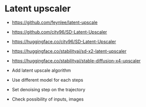 # Latent upscaler

- https://github.com/feynlee/latent-upscale
- https://github.com/city96/SD-Latent-Upscaler
- https://huggingface.co/city96/SD-Latent-Upscaler
- https://huggingface.co/stabilityai/sd-x2-latent-upscaler
- https://huggingface.co/stabilityai/stable-diffusion-x4-upscaler

- Add latent upscale algorithm
- Use different model for each steps
- Set denoising step on the trajectory
- Check possibility of inputs, images